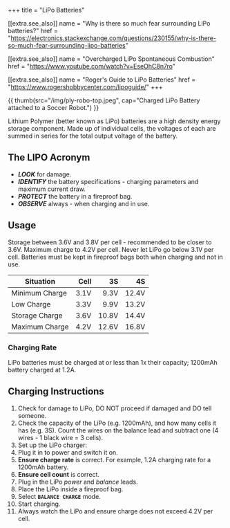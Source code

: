 +++
title = "LiPo Batteries"

[[extra.see_also]]
name = "Why is there so much fear surrounding LiPo batteries?"
href = "https://electronics.stackexchange.com/questions/230155/why-is-there-so-much-fear-surrounding-lipo-batteries"

[[extra.see_also]]
name = "Overcharged LiPo Spontaneous Combustion"
href = "https://www.youtube.com/watch?v=EseOhC8n7ro"

[[extra.see_also]]
name = "Roger's Guide to LiPo Batteries"
href = "https://www.rogershobbycenter.com/lipoguide/"
+++

{{ thumb(src="/img/ply-robo-top.jpeg", cap="Charged LiPo Battery attached to a Soccer Robot.") }}

Lithium Polymer (better known as LiPo) batteries are a high density energy storage component. Made up of individual cells, the voltages of each are summed in series for the total output voltage of the battery.

## The LIPO Acronym

* ***LOOK*** for damage.
* ***IDENTIFY*** the battery specifications - charging parameters and maximum current draw.
* ***PROTECT*** the battery in a fireproof bag.
* ***OBSERVE*** always - when charging and in use.

## Usage

Storage between 3.6V and 3.8V per cell - recommended to be closer to 3.6V. Maximum charge to 4.2V per cell. Never let LiPo go below 3.1V per cell. Batteries must be kept in fireproof bags both when charging and not in use.

| Situation      | Cell | 3S    | 4S    |
|----------------|-----:|------:|------:|
| Minimum Charge | 3.1V |  9.3V | 12.4V |
| Low Charge     | 3.3V |  9.9V | 13.2V |
| Storage Charge | 3.6V | 10.8V | 14.4V |
| Maximum Charge | 4.2V | 12.6V | 16.8V |

### Charging Rate

LiPo batteries must be charged at or less than 1x their capacity; 1200mAh battery charged at 1.2A.

## Charging Instructions

1. Check for damage to LiPo, DO NOT proceed if damaged and DO tell someone.
2. Check the capacity of the LiPo (e.g. 1200mAh), and how many cells it has (e.g. 3S). Count the wires on the balance lead and subtract one (4 wires - 1 black wire = 3 cells).
3. Set up the LiPo charger:
  1. Plug it in to power and switch it on.
  1. **Ensure charge rate** is correct. For example, 1.2A charging rate for a 1200mAh battery.
  2. **Ensure cell count** is correct.
3. Plug in the LiPo *power* and *balance* leads.
4. Place the LiPo inside a fireproof bag.
5. Select **`BALANCE CHARGE`** mode.
6. Start charging.
7. Always watch the LiPo and ensure charge does not exceed 4.2V per cell.
